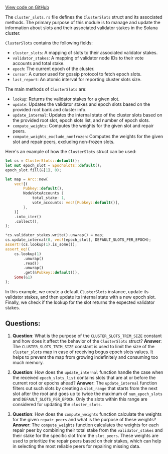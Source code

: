 
[View code on GitHub](https://github.com/solana-labs/solana/blob/master/core/src/cluster_slots.rs)

The `cluster_slots.rs` file defines the `ClusterSlots` struct and its associated methods. The primary purpose of this module is to manage and update the information about slots and their associated validator stakes in the Solana cluster.

`ClusterSlots` contains the following fields:
- `cluster_slots`: A mapping of slots to their associated validator stakes.
- `validator_stakes`: A mapping of validator node IDs to their vote accounts and total stake.
- `epoch`: The current epoch of the cluster.
- `cursor`: A cursor used for gossip protocol to fetch epoch slots.
- `last_report`: An atomic interval for reporting cluster slots size.

The main methods of `ClusterSlots` are:
- `lookup`: Returns the validator stakes for a given slot.
- `update`: Updates the validator stakes and epoch slots based on the provided root bank and cluster info.
- `update_internal`: Updates the internal state of the cluster slots based on the provided root slot, epoch slots list, and number of epoch slots.
- `compute_weights`: Computes the weights for the given slot and repair peers.
- `compute_weights_exclude_nonfrozen`: Computes the weights for the given slot and repair peers, excluding non-frozen slots.

Here's an example of how the `ClusterSlots` struct can be used:

```rust
let cs = ClusterSlots::default();
let mut epoch_slot = EpochSlots::default();
epoch_slot.fill(&[1], 0);

let map = Arc::new(
    vec![(
        Pubkey::default(),
        NodeVoteAccounts {
            total_stake: 1,
            vote_accounts: vec![Pubkey::default()],
        },
    )]
    .into_iter()
    .collect(),
);

*cs.validator_stakes.write().unwrap() = map;
cs.update_internal(0, vec![epoch_slot], DEFAULT_SLOTS_PER_EPOCH);
assert!(cs.lookup(1).is_some());
assert_eq!(
    cs.lookup(1)
        .unwrap()
        .read()
        .unwrap()
        .get(&Pubkey::default()),
    Some(&1)
);
```

In this example, we create a default `ClusterSlots` instance, update its validator stakes, and then update its internal state with a new epoch slot. Finally, we check if the lookup for the slot returns the expected validator stakes.
## Questions: 
 1. **Question**: What is the purpose of the `CLUSTER_SLOTS_TRIM_SIZE` constant and how does it affect the behavior of the `ClusterSlots` struct?
   **Answer**: The `CLUSTER_SLOTS_TRIM_SIZE` constant is used to limit the size of the `cluster_slots` map in case of receiving bogus epoch slots values. It helps to prevent the map from growing indefinitely and consuming too much memory.

2. **Question**: How does the `update_internal` function handle the case when the received `epoch_slots_list` contains slots that are at or before the current root or epochs ahead?
   **Answer**: The `update_internal` function filters out such slots by creating a `slot_range` that starts from the next slot after the root and goes up to twice the maximum of `num_epoch_slots` and `DEFAULT_SLOTS_PER_EPOCH`. Only the slots within this range are considered for updating the `cluster_slots`.

3. **Question**: How does the `compute_weights` function calculate the weights for the given `repair_peers` and what is the purpose of these weights?
   **Answer**: The `compute_weights` function calculates the weights for each repair peer by combining their total stake from the `validator_stakes` and their stake for the specific slot from the `slot_peers`. These weights are used to prioritize the repair peers based on their stakes, which can help in selecting the most reliable peers for repairing missing data.